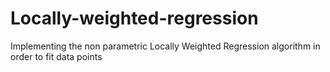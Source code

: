 # Locally-weighted-regression
Implementing the non parametric Locally Weighted Regression algorithm in order to fit data points
